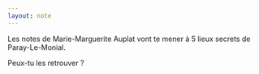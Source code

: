 ```yaml
---
layout: note
---
```


Les notes de Marie-Marguerite Auplat vont te mener à 5 lieux secrets de Paray-Le-Monial.

Peux-tu les retrouver ?